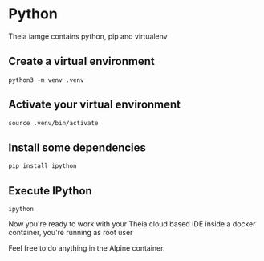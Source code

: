 # Python

Theia iamge contains python, pip and virtualenv

## Create a virtual environment

```shell
python3 -m venv .venv
```

## Activate your virtual environment

```shell
source .venv/bin/activate
```

## Install some dependencies

```shell
pip install ipython
```

## Execute IPython

```shell
ipython
```

Now you're ready to work with your Theia cloud based IDE inside a docker container, you're running as root user

Feel free to do anything in the Alpine container.
